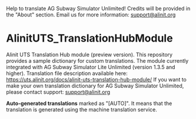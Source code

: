 Help to translate AG Subway Simulator Unlimited! Credits will be provided in the "About" section. Email us for more information: support@alinit.org

# AlinitUTS_TranslationHubModule
Alinit UTS Translation Hub module (preview version). This repository provides a sample dictionary for custom translations.
The module currently integrated with AG Subway Simulator Lite Unlimited (version 1.3.5 and higher).
Translation file description available here: https://uts.alinit.org/docs/alinit-uts-translation-hub-module/
If you want to make your own translation dictionary for AG Subway Simulator Unlimited, please contact support: support@alinit.org

**Auto-generated translations** marked as "[AUTO]". It means that the translation is generated using the machine translation service.
